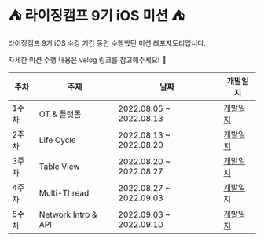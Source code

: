 # ⛺️ 라이징캠프 9기 iOS 미션 ⛺️
라이징캠프 9기 iOS 수강 기간 동안 수행했던 미션 레포지토리입니다.

자세한 미션 수행 내용은 velog 링크를 참고해주세요! 🥰

| 주차 | 주제 | 날짜 | 개발일지 |
| --- | --- | --- | --- |
| 1주차 | OT & 플랫폼 | 2022.08.05 ~ 2022.08.13 | [개발일지](https://www.notion.so/seoyoung-lee/1-8ee432e953464ad1aba64dfddfc6065d) |
| 2주차 | Life Cycle | 2022.08.13 ~ 2022.08.20 | [개발일지](https://velog.io/@240-coding/2%EC%A3%BC%EC%B0%A8-Life-Cycle) |
| 3주차 | Table View | 2022.08.20 ~ 2022.08.27 | [개발일지](https://velog.io/@240-coding/3%EC%A3%BC%EC%B0%A8-Table-View) |
| 4주차 | Multi-Thread | 2022.08.27 ~ 2022.09.03 | [개발일지](https://velog.io/@240-coding/4%EC%A3%BC%EC%B0%A8-Multi-Thread) |
| 5주차 | Network Intro & API | 2022.09.03 ~ 2022.09.10 | [개발일지](https://velog.io/@240-coding/5%EC%A3%BC%EC%B0%A8-Network-Intro-API) |
